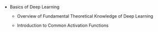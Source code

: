 
* Basics of Deep Learning

  * Overview of Fundamental Theoretical Knowledge of Deep Learning

  * Introduction to Common Activation Functions
